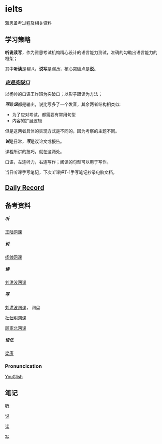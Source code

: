 # ielts
雅思备考过程及相关资料

## 学习策略

**听说读写**，作为雅思考试机构精心设计的语言能力测试，准确的勾勒出语言能力的框架；

其中**听读**是*输入*，**说写**是*输出*，核心突破点是**说**。

### <u>*说是突破口*</u>

以杨帅的口语王炸班为突破口；以影子跟读为方法；

***写***跟***说***都是输出，说比写多了一个发音，其余两者结构相类似: 

- 为了应对考试，都需要有常用句型
- 内容的扩展逻辑

但是这两者具体的实现方式是不同的，因为考察的主题不同。

***说***是日常，***写***是议论文或报告。

课程所讲的技巧，就在这两处。

口语，左连听力，右连写作；阅读的句型可以用于写作。

当日听课手写笔记，下次听课把T-1手写笔记抄录电脑文档。

## [Daily Record](record/daily/index.md)

## 备考资料

##### 听

[王陆网课](https://www.bilibili.com/video/BV1xG4y1N7pn?p=1&vd_source=b9d717895f96b446904b871f41330bb5)

##### 说

[杨帅网课](https://www.bilibili.com/video/BV1aM4y1S7Jk/?spm_id_from=333.337.search-card.all.click&vd_source=b9d717895f96b446904b871f41330bb5)

##### 读

[刘洪波网课](https://www.bilibili.com/video/BV1QM411w7r1?p=1&vd_source=b9d717895f96b446904b871f41330bb5)

##### 写

[刘洪波网课](https://www.bilibili.com/video/BV15e411w7Nf/?spm_id_from=333.337.search-card.all.click&vd_source=b9d717895f96b446904b871f41330bb5)， 网盘

[杜仕明网课](https://www.bilibili.com/video/BV1X24y1p7oj/?spm_id_from=333.337.search-card.all.click&vd_source=b9d717895f96b446904b871f41330bb5)

[顾家北网课](https://www.bilibili.com/video/BV1eM411w7Gk/?spm_id_from=333.337.search-card.all.click&vd_source=b9d717895f96b446904b871f41330bb5)

##### 语法

[梁康](https://search.bilibili.com/all?vt=20379777&keyword=%E6%A2%81%E5%BA%B7%20%E8%AF%AD%E6%B3%95&from_source=webtop_search&spm_id_from=333.788&search_source=3)

### Pronuncication

[YouGlish](https://youglish.com/)

## 笔记

[听](record/summary/listening.md)

[说](record/summary/speaking.md)

[读](record/summary/reading.md)

[写](record/summary/writing.md)
